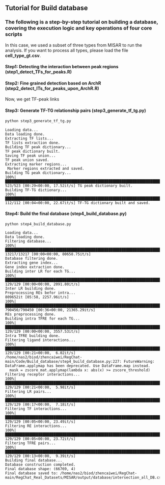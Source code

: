 ## Tutorial for Build database


### The following is a step-by-step tutorial on building a database, covering the execution logic and key operations of four core scripts

In this case, we used a subset of three types from MISAR to run the analysis. If you want to process all types, please load the file **cell_type_gt.csv**.
#### Step1: Detecting the interaction between peak regions (step1_detect_TFs_for_peaks.R)
#### Step2: Fine grained detection based on ArchR (step2_detect_ITs_for_peaks_upon_ArchR.R)
Now, we get TF-peak links
#### Step3: Generate TF-TG relationship pairs (step3_generate_tf_tg.py)

```python
python step3_generate_tf_tg.py

```

```
Loading data...
Data loading done.
Extracting TF lists...
TF lists extraction done.
Building TF peak dictionary...
TF peak dictionary built.
Saving TF peak union...
TF peak union saved.
Extracting marker regions...
 Marker regions extracted and saved.
Building TG peak dictionary...
100%|█████████████████████████████████████████████████████████████████████████████████████████████████████████████████████████████████████████████████████████████████████████| 523/523 [00:29<00:00, 17.52it/s] TG peak dictionary built.
Building TF-TG dictionary...
100%|█████████████████████████████████████████████████████████████████████████████████████████████████████████████████████████████████████████████████████████████████████████| 112/112 [00:04<00:00, 22.67it/s] TF-TG dictionary built and saved.
```

#### Step4: Build the final database (step4_build_database.py)

```
python step4_build_database.py
```

```
Loading data...
Data loading done. 
Filtering database...
100%|██████████████████████████████████████████████████████████████████████████████████████████████████████████████████████████████████████████████████████████████████| 13217/13217 [00:00<00:00, 80658.75it/s]
Database filtering done.
Extracting gene index...
Gene index extraction done.
Building inter LR for each TG...
100%|███████████████████████████████████████████████████████████████████████████████████████████████████████████████████████████████████████████████████████████████████████| 129/129 [00:00<00:00, 2091.80it/s]
Inter LR building done.
Preprocessing REs befor intra...
809652it [05:58, 2257.96it/s]
100%|████████████████████████████████████████████████████████████████████████████████████████████████████████████████████████████████████████████████████████████████| 790450/790450 [00:36<00:00, 21365.29it/s]
REs preprocessing done.
Building intra TFRE for each TG...
100%|███████████████████████████████████████████████████████████████████████████████████████████████████████████████████████████████████████████████████████████████████████| 129/129 [00:00<00:00, 3557.53it/s]
Intra TFRE building done.
Filtering ligand interactions...
100%|█████████████████████████████████████████████████████████████████████████████████████████████████████████████████████████████████████████████████████████████████████████| 129/129 [00:21<00:00,  6.02it/s]
/home/nas2/biod/zhencaiwei/RegChat-main/Code/Build_database/step4_build_database.py:227: FutureWarning: DataFrame.applymap has been deprecated. Use DataFrame.map instead.
  mask = zscore_mat.applymap(lambda x: abs(x) >= zscore_threshold)
Filtering receptor interactions...
100%|█████████████████████████████████████████████████████████████████████████████████████████████████████████████████████████████████████████████████████████████████████████| 129/129 [00:21<00:00,  5.98it/s]
Filtering LR pairs...
100%|█████████████████████████████████████████████████████████████████████████████████████████████████████████████████████████████████████████████████████████████████████████| 129/129 [00:17<00:00,  7.18it/s]
Filtering TF interactions...
100%|█████████████████████████████████████████████████████████████████████████████████████████████████████████████████████████████████████████████████████████████████████████| 129/129 [00:05<00:00, 23.49it/s]
Filtering RE interactions...
100%|█████████████████████████████████████████████████████████████████████████████████████████████████████████████████████████████████████████████████████████████████████████| 129/129 [00:05<00:00, 23.72it/s]
Filtering TFRE pairs...
100%|█████████████████████████████████████████████████████████████████████████████████████████████████████████████████████████████████████████████████████████████████████████| 129/129 [00:13<00:00,  9.39it/s]
Building final database...
Database construction completed.
Final database shape: (66769, 4)
Final database saved to: /home/nas2/biod/zhencaiwei/RegChat-main/RegChat_Real_Datasets/MISAR/output/database/intersection_all_DB.csv
```





